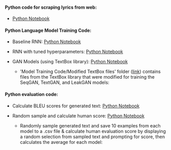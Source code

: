 #### Python code for scraping lyrics from web: 
- <a href="/Data Collection Code/WebScraping_SongLyrics.ipynb">Python Notebook</a>


#### Python Language Model Training Code:
- Baseline RNN: <a href="/Model Training Code/Baseline_RNN.ipynb">Python Notebook</a>
	
- RNN with tuned hyperparameters: <a href="/Model Training Code/RNN.ipynb">Python Notebook</a>
	
- GAN Models (using TextBox library): <a href="/Model Training Code/GANs_with_Textbox_lib.ipynb">Python Notebook</a>
 	
	- 'Model Training Code/Modified TextBox files' folder (<a href="https://github.com/zstrathe/zstrathe.github.io/tree/master/code/cis732/Python%20Code/Model%20Training%20Code/Modified%20TextBox%20files">link</a>) contains files from the TextBox library that were modified for training the SeqGAN, TextGAN, and LeakGAN models: 


#### Python evaluation code:
- Calculate BLEU scores for generated text: <a href="/Text Sampling and Evaluation Code/bleu_evaluation.ipynb">Python Notebook</a>

- Random sample and calculate human score: <a href="/Text Sampling and Evaluation Code/select_and_evaluate.ipynb">Python Notebook</a>
	- Randomly sample generated text and save 10 examples from each model to a .csv file & calculate human evaluation score by displaying a random selection from sampled text and prompting for score, then calculates the average for each model:
	 

